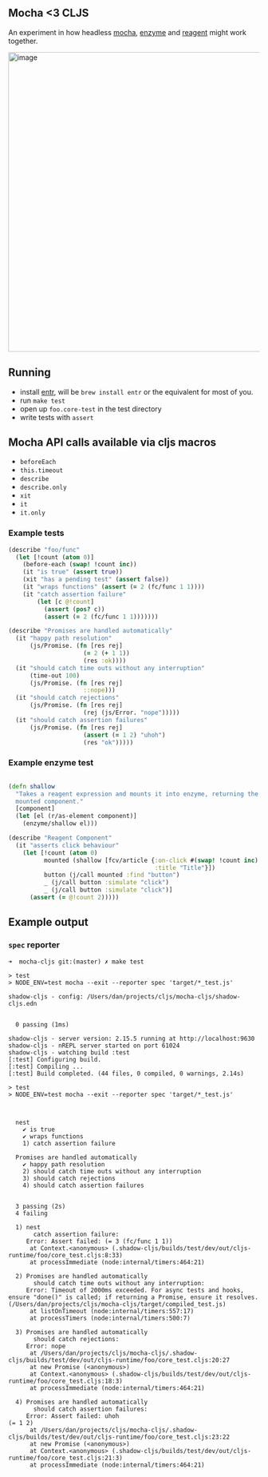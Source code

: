 ## Mocha <3 CLJS

An experiment in how headless [mocha](https://mochajs.org), [enzyme](https://github.com/enzymejs/enzyme) and [reagent](http://reagent-project.github.io) might work together.

<img width="600" alt="image" src="https://user-images.githubusercontent.com/201036/130189484-b3748bc8-b913-4a3d-8efc-aeb933ad29ab.png">

## Running

- install [entr](http://eradman.com/entrproject/), will be `brew install entr` or the equivalent for most of you.
- run `make test`
- open up `foo.core-test` in the test directory
- write tests with `assert`

## Mocha API calls available via cljs macros

- `beforeEach`
- `this.timeout`
- `describe`
- `describe.only`
- `xit`
- `it`
- `it.only`

### Example tests
```clj
(describe "foo/func"
  (let [!count (atom 0)]
    (before-each (swap! !count inc))
    (it "is true" (assert true))
    (xit "has a pending test" (assert false))
    (it "wraps functions" (assert (= 2 (fc/func 1 1))))
    (it "catch assertion failure"
        (let [c @!count]
          (assert (pos? c))
          (assert (= 2 (fc/func 1 1)))))))

(describe "Promises are handled automatically"
  (it "happy path resolution"
      (js/Promise. (fn [res rej]
                     (= 2 (+ 1 1))
                     (res :ok))))
  (it "should catch time outs without any interruption"
      (time-out 100)
      (js/Promise. (fn [res rej]
                     ::nope)))
  (it "should catch rejections"
      (js/Promise. (fn [res rej]
                     (rej (js/Error. "nope")))))
  (it "should catch assertion failures"
      (js/Promise. (fn [res rej]
                     (assert (= 1 2) "uhoh")
                     (res "ok")))))
```

### Example enzyme test
```clj

(defn shallow
  "Takes a reagent expression and mounts it into enzyme, returning the
  mounted component."
  [component]
  (let [el (r/as-element component)]
    (enzyme/shallow el)))

(describe "Reagent Component"
  (it "asserts click behaviour"
    (let [!count (atom 0)
          mounted (shallow [fcv/article {:on-click #(swap! !count inc)
                                         :title "Title"}])
          button (j/call mounted :find "button")
          _ (j/call button :simulate "click")
          _ (j/call button :simulate "click")]
      (assert (= @!count 2)))))
```

## Example output

### `spec` reporter

```
➜  mocha-cljs git:(master) ✗ make test

> test
> NODE_ENV=test mocha --exit --reporter spec 'target/*_test.js'

shadow-cljs - config: /Users/dan/projects/cljs/mocha-cljs/shadow-cljs.edn


  0 passing (1ms)

shadow-cljs - server version: 2.15.5 running at http://localhost:9630
shadow-cljs - nREPL server started on port 61024
shadow-cljs - watching build :test
[:test] Configuring build.
[:test] Compiling ...
[:test] Build completed. (44 files, 0 compiled, 0 warnings, 2.14s)

> test
> NODE_ENV=test mocha --exit --reporter spec 'target/*_test.js'



  nest
    ✔ is true
    ✔ wraps functions
    1) catch assertion failure

  Promises are handled automatically
    ✔ happy path resolution
    2) should catch time outs without any interruption
    3) should catch rejections
    4) should catch assertion failures


  3 passing (2s)
  4 failing

  1) nest
       catch assertion failure:
     Error: Assert failed: (= 3 (fc/func 1 1))
      at Context.<anonymous> (.shadow-cljs/builds/test/dev/out/cljs-runtime/foo/core_test.cljs:8:33)
      at processImmediate (node:internal/timers:464:21)

  2) Promises are handled automatically
       should catch time outs without any interruption:
     Error: Timeout of 2000ms exceeded. For async tests and hooks, ensure "done()" is called; if returning a Promise, ensure it resolves. (/Users/dan/projects/cljs/mocha-cljs/target/compiled_test.js)
      at listOnTimeout (node:internal/timers:557:17)
      at processTimers (node:internal/timers:500:7)

  3) Promises are handled automatically
       should catch rejections:
     Error: nope
      at /Users/dan/projects/cljs/mocha-cljs/.shadow-cljs/builds/test/dev/out/cljs-runtime/foo/core_test.cljs:20:27
      at new Promise (<anonymous>)
      at Context.<anonymous> (.shadow-cljs/builds/test/dev/out/cljs-runtime/foo/core_test.cljs:18:3)
      at processImmediate (node:internal/timers:464:21)

  4) Promises are handled automatically
       should catch assertion failures:
     Error: Assert failed: uhoh
(= 1 2)
      at /Users/dan/projects/cljs/mocha-cljs/.shadow-cljs/builds/test/dev/out/cljs-runtime/foo/core_test.cljs:23:22
      at new Promise (<anonymous>)
      at Context.<anonymous> (.shadow-cljs/builds/test/dev/out/cljs-runtime/foo/core_test.cljs:21:3)
      at processImmediate (node:internal/timers:464:21)

```
